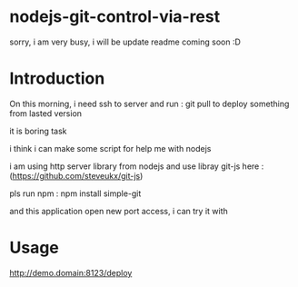 # nodejs-git-control-via-rest

sorry, i am very busy, i will be update readme coming soon :D

# Introduction

On this morning, i need ssh to server and run : git pull to deploy something from lasted version

it is boring task

i think i can make some script for help me with nodejs

i am using http server library from nodejs and use libray git-js here : (https://github.com/steveukx/git-js)

pls run npm : npm install simple-git

and this application open new port access, i can try it with

# Usage

http://demo.domain:8123/deploy


